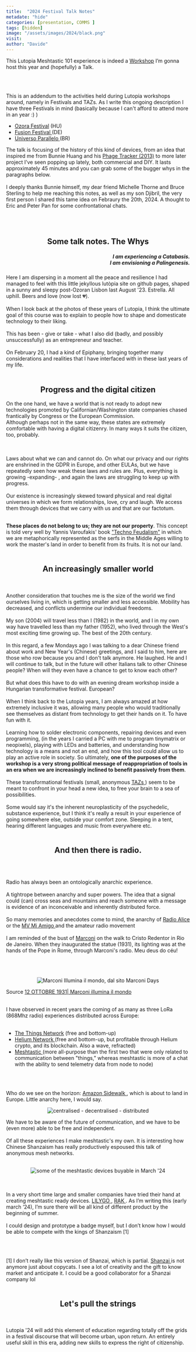 ```yaml
---
title:  "2024 Festival Talk Notes"
metadate: "hide"
categories: [presentation, COMMS ]
tags: [hidden] 
image: "/assets/images/2024/black.png"
visit:
author: "Davide"
---
```



<p>
This Lutopia Meshtastic 101 experience  is indeed a <a href="https://vongomben.github.io/lutopia/Ozora-2024-Meshtastic-101/" target="_blank">Workshop</a> I’m gonna host this year and (hopefully) a Talk. 

<br><br>

This is an addendum to the activities held during Lutopia workshops around, namely in Festivals and TAZs. As I write this ongoing description I have three Festivals in mind (basically because I can't afford to attend more in an year :) )

<ul>
<li><a href="https://www.ozorafestival.eu" target="_blank">Ozora Festival</a> (HU)  </li>
<li> <a href="https://www.fusion-festival.de/en/x/start" target="_blank">Fusion Festival </a> (DE)  </li>
<li> <a href="https://universoparalello.org/" target="_blank">Universo Parallelo </a> (BR)  </li>
</ul>

The talk is focusing of the history of this kind of devices, from an idea that inspired me from Bunnie Huang and his <a href="https://www.bunniestudios.com/blog/?p=3345" target="_blank"> Phage Tracker (2013)</a> to more later project I’ve seen popping up lately, both commercial and DIY. It lasts approximately 45 minutes and you can grab some of the bugger whys in the paragraphs below. 
<br><br>
I deeply thanks Bunnie himself, my dear friend Michelle Thorne and Bruce Sterling to help me reaching this notes, as well as my son Djibril, the very first person I shared this tame idea on Febraury the 20th, 2024. A thought to Eric and Peter Pan for some confrontational chats. 

<br><br>


<h2 align="center">
Some talk notes. The Whys
</h2>


<h5 align="right">
I am experiencing a Catabasis. <br>
I am envisioning a Palingenesis. <br>

</h5>


Here I am dispersing in a moment all the peace and resilience I had managed to feel with this little jekyllous  lutòpia site on github pages, shaped in a sunny and sleepy post-Ozoran Lisbon last August '23. Estrella. All uphill. Beers and love (now lost 💔).
<br><br>
When I look back at the photos of these years of Lutopia, I think the ultimate goal of this course was to explain to people how to shape and domesticate technology to their liking. 
<br><br>
This has been - give or take - what I also did (badly, and possibly unsuccessfully) as an entrepreneur and teacher. 
<br><br>
On February 20, I had a kind of Epiphany, bringing together many considerations and realities that I have interfaced with in these last years of my life. 
<br><br>

<h2 align="center">
Progress and the digital citizen
</h2>

On the one hand, we have a world that is not ready to adopt new technologies promoted by Californian/Washington state companies chased frantically by Congress or the European Commission. <br>
Although perhaps not in the same way, these states are extremely comfortable with having a digital citizenry. In many ways it suits the citizen, too, probably. <br>

<br><br>
Laws about what we can and cannot do. On what our privacy and our rights are enshrined in the GDPR in Europe, and other EULAs, but we have repeatedly seen how weak these laws and rules are. Plus, everything is growing -expanding- , and again the laws are struggling to keep up with progress. 
<br><br>
Our existence is increasingly skewed toward physical and real digital universes in which we form relationships, love, cry and laugh. We access them through devices that we carry with us and that are our factotum.
<br><br>
 
<strong>These places do not belong to us; they are not our property</strong>. This concept is told very well by Yannis Varoufakis' book <a href="https://www.penguin.co.uk/books/451795/technofeudalism-by-varoufakis-yanis/9781847927279" target="_blank">"Techno Feudalism"</a> in which we are metaphorically represented as the serfs in the Middle Ages willing to work the master's land in order to benefit from its fruits. It is not our land. 
<br><br>

<h2 align="center">
An increasingly smaller world
</h2>
<br><br>
Another consideration that touches me is the size of the world we find ourselves living in, which is getting smaller and less accessible. Mobility has decreased, and conflicts undermine our individual freedoms. 
<br><br>
My son (2004) will travel less than I (1982) in the world, and I in my own way have travelled less than my father (1952), who lived through the West's most exciting time growing up. The best of the 20th century.
<br><br>
In this regard, a few Mondays ago I was talking to a dear Chinese friend about work and New Year's (Chinese) greetings, and I said to him, here are those who row because you and I don't talk anymore. He laughed. He and I will continue to talk, but in the future will other Italians talk to other Chinese people? When will they even have a chance to get to know each other? 
<br><br>
But what does this have to do with an evening dream workshop inside a Hungarian transformative festival. European?
<br><br>
When I think back to the Lutopia years, I am always amazed at how extremely inclusive it was, allowing many people who would traditionally see themselves as distant from technology to get their hands on it. To have fun with it. 
<br><br>
Learning how to solder electronic components, repairing devices and even programming, (in the years I carried a PC with me to program tinymatrix or neopixels), playing with LEDs and batteries, and understanding how technology is a means and not an end, and how this tool could allow us to play an active role in society. So ultimately, <strong>one of the purposes of the workshop is a very strong political message of reappropriation of tools in an era when we are increasingly inclined to benefit passively from them</strong>. 
<br><br>
These transformational festivals (small, anonymous <a href="https://en.wikipedia.org/wiki/Temporary_Autonomous_Zone" target="_blank"> TAZs </a>) seem to be meant to confront in your head a new idea, to free your brain to a sea of possibilities. 
<br><br>
Some would say it's the inherent neuroplasticity of the psychedelic, substance experience, but I think it's really a result in your experience of going somewhere else, outside your comfort zone. Sleeping in a tent, hearing different languages and music from everywhere etc.
<br><br>
<p>

<h2 align="center">
And then there is radio.
</h2>
<br><br>

Radio has always been an ontologically anarchic experience.
<br><br>
A tightrope between anarchy and super powers. The idea that a signal could (can) cross seas and mountains and reach someone with a message is evidence of an inconceivable and inherently distributed force. 
<br><br>
So many memories and anecdotes come to mind, the anarchy of <a href="https://en.wikipedia.org/wiki/Radio_Alice" target="_blank"> Radio Alice </a> or the <a href="https://en.wikipedia.org/wiki/MV_Mi_Amigo" target="_blank"> MV Mi Amigo </a> and the amateur radio movement
<br><br>
I am reminded of the bust of <a href="https://marconidays.it/2021/10/18/laccensione-del-cristo-redentor/" target="_blank">Marconi</a> on the walk to Cristo Redentor in Rio de Janeiro. When they inaugurated the statue (1931), its lighting was at the hands of the Pope in Rome, through Marconi's radio. Meu deus do céu!
<br><br>
<br><br>
<p>
<p align="center">
  <img src="https://marconidays.it/wp-content/uploads/2021/10/IMG_1233_2.png" alt="Marconi Illumina il mondo, dal sito Marconi Days">
</p>
Source 
<a href="https://marconidays.it/2021/10/12/12-ottobre-1931-marconi-illumina-il-mondo/" target="_blank">12 OTTOBRE 1931| Marconi illumina il mondo</a> 
<br><br>
<p>
I have observed in recent years the coming of as many as three LoRa (868Mhz radio) experiences distributed across Europe:
<br><br>


<ul>
<li><a href="https://www.thethingsnetwork.org/" target="_blank">The Things Network</a>  (free and  bottom-up)  </li>
<li> <a href="https://www.helium.com/" target="_blank">Helium Network </a> (free and bottom-up, but profitable through Helium crypto, and its blockchain. Also a wave, refracted)  </li>
<li> <a href="https://meshtastic.org/" target="_blank">Meshtastic </a> (more all-purpose than the first two that were only related to communication between "things," whereas meshtastic is more of a chat with the ability to send telemetry data from node to node)  </li>
</ul>
<br><br>


Who do we see on the horizon: <a href="https://docs.aws.amazon.com/iot-wireless/latest/developerguide/amazon-sidewalk-overview.html" target="_blank">Amazon Sidewalk </a>, which is about to land in Europe. Little anarchy here, I would say.


<p align="center">
  <img src="https://raw.githubusercontent.com/vongomben/lutopia/main/assets/images/2024/networks.PNG" alt="centralised - decentralised - distributed">
</p>


We have to be aware of the future of communication, and we have to be (even more) able to be free and independent. 
<br><br>
Of all these experiences I make meshtastic's my own. It is interesting how Chinese Shanzaism has really productively espoused this talk of anonymous mesh networks. 
<br><br>

<p align="center">
  <img src="https://raw.githubusercontent.com/vongomben/lutopia/main/assets/images/2024/Meshtastic-01.png" alt="some of the meshtastic devices buyable in March '24">
</p>
<br><br>
In a very short time large and smaller companies have tried their hand at creating meshtastic ready devices. <a href="ttps://www.lilygo.cc/products/t-echohttps://www.lilygo.cc/products/t-echo" target="_blank">LILYGO </a>
, <a href="https://store.rakwireless.com/products/wisblock-meshtastic-starter-kit" target="_blank">RAK </a> . As I’m writing this (early march ‘24), I’m sure there will be all kind of different product by the beginning of summer. 
<br><br>
I could design and prototype a badge myself, but I don’t know how I would be able to compete with the kings of Shanzaism [1]

<br><br>


[1]  I don’t really like this version of Shanzai, which is partial. <a href="https://en.wikipedia.org/wiki/Shanzhai" target="_blank">Shanzai </a>
  is not anymore just about copycats. I see a lot of creativity and the gift to know market and anticipate it. I could be a good collaborator for a Shanzai company lol
<br><br>

<h2 align="center">
Let's pull the strings
</h2>
<br><br>
Lutopia '24 will add this element of education regarding totally off the grids in a festival discourse that will become urban, upon return. An entirely useful skill in this era, adding new skills to express the right of citizenship. 





